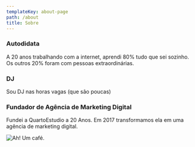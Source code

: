 ```yaml
---
templateKey: about-page
path: /about
title: Sobre
---
```

### Autodidata

A 20 anos trabalhando com a internet, aprendi 80% tudo que sei sozinho. Os outros 20% foram com pessoas extraordinárias.

### DJ

Sou DJ nas horas vagas (que são poucas)

### Fundador de Agência de Marketing Digital

Fundei a QuartoEstudio a 20 Anos. Em 2017 transformamos ela em uma agência de marketing digital.



![Ah! Um café.](/img/products-grid2.jpg)

